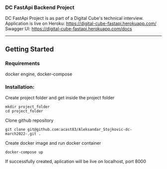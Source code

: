 ### DC FastApi Backend Project

DC FastApi Project is as part of a Digital Cube's technical interview.
Application is live on Heroku:
https://digital-cube-fastapi.herokuapp.com/
Swagger UI:
https://digital-cube-fastapi.herokuapp.com/docs

---

## Getting Started

### Requirements
docker engine, docker-compose

### Installation: 

Create project folder and get inside the project folder

```
mkdir project_folder
cd project_folder
```

Clone github repository
```
git clone git@github.com:acast83/Aleksandar_Stojkovic-dc-march2022-.git .
```

Create docker image and run docker container
```
docker-compose up
```

If successfully created, aplication will be live on localhost, port 8000
